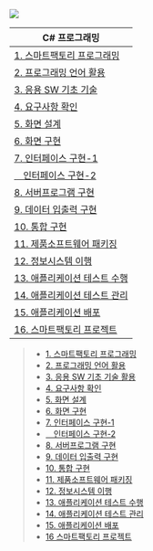 ![](https://www.learningtree.com/images/course/grabbers/419-grabber.png)

|C# 프로그래밍|
|-------------------------|
|[1. 스마트팩토리 프로그래밍](https://github.com/NaJinWook/Smart_Factory/blob/master/1.%20%EC%8A%A4%EB%A7%88%ED%8A%B8%ED%8C%A9%ED%86%A0%EB%A6%AC%20%ED%94%84%EB%A1%9C%EA%B7%B8%EB%9E%98%EB%B0%8D/1.pdf)|
|[2. 프로그래밍 언어 활용](https://github.com/NaJinWook/Smart_Factory/tree/master/2.%20%ED%94%84%EB%A1%9C%EA%B7%B8%EB%9E%98%EB%B0%8D%20%EC%96%B8%EC%96%B4%20%ED%99%9C%EC%9A%A9)|
|[3. 응용 SW 기초 기술 ](https://github.com/NaJinWook/Smart_Factory/tree/master/3.%20%EC%9D%91%EC%9A%A9%20SW%20%EA%B8%B0%EC%B4%88%20%EA%B8%B0%EC%88%A0%20%ED%99%9C%EC%9A%A9/3.pdf)|
|[4. 요구사항 확인](https://github.com/NaJinWook/Smart_Factory/blob/master/4.%20%EC%9A%94%EA%B5%AC%EC%82%AC%ED%95%AD%20%ED%99%95%EC%9D%B8/4.pdf)|
|[5. 화면 설계](https://github.com/NaJinWook/Smart_Factory/blob/master/5.%20%ED%99%94%EB%A9%B4%20%EC%84%A4%EA%B3%84/5.pdf)|
|[6. 화면 구현](https://github.com/NaJinWook/Smart_Factory/tree/master/6.%20%ED%99%94%EB%A9%B4%20%EA%B5%AC%ED%98%84/20181112-master/20181112-master)|
|[7. 인터페이스 구현-1](https://github.com/NaJinWook/Smart_Factory/blob/master/7.%20%EC%9D%B8%ED%84%B0%ED%8E%98%EC%9D%B4%EC%8A%A4%20%EA%B5%AC%ED%98%84/7-1.pdf)|
|[　인터페이스 구현-2](https://github.com/NaJinWook/Smart_Factory/blob/master/7.%20%EC%9D%B8%ED%84%B0%ED%8E%98%EC%9D%B4%EC%8A%A4%20%EA%B5%AC%ED%98%84/7-2.pdf)|
|[8. 서버프로그램 구현](https://github.com/NaJinWook/Smart_Factory/tree/master/8.%20%EC%84%9C%EB%B2%84%ED%94%84%EB%A1%9C%EA%B7%B8%EB%9E%A8%20%EA%B5%AC%ED%98%84)|
|[9. 데이터 입출력 구현](https://github.com/NaJinWook/Smart_Factory/tree/master/9.%20%EB%8D%B0%EC%9D%B4%ED%84%B0%20%EC%9E%85%EC%B6%9C%EB%A0%A5%20%EA%B5%AC%ED%98%84)|
|[10. 통합 구현](https://github.com/NaJinWook/Beethoven_Solutions)|
|[11. 제품소프트웨어 패키징](https://github.com/NaJinWook/Smart_Factory/blob/master/11.%20%EC%A0%9C%ED%92%88%EC%86%8C%ED%94%84%ED%8A%B8%EC%9B%A8%EC%96%B4%20%ED%8C%A8%ED%82%A4%EC%A7%95/%EC%A0%9C%ED%92%88%EC%86%8C%ED%94%84%ED%8A%B8%EC%9B%A8%EC%96%B4%20%ED%8C%A8%ED%82%A4%EC%A7%95%20%EA%B0%80%EC%9D%B4%EB%93%9C%EB%B6%81.pdf)|
|[12. 정보시스템 이행](https://github.com/NaJinWook/Smart_Factory/blob/master/12.%20%EC%A0%95%EB%B3%B4%EC%8B%9C%EC%8A%A4%ED%85%9C%20%EC%9D%B4%ED%96%89/%EC%9D%B4%ED%96%89%EC%8B%9C%EC%8A%A4%ED%85%9C%20%ED%94%84%EB%A1%9C%EC%A0%9D%ED%8A%B8.pdf)|
|[13. 애플리케이션 테스트 수행](https://github.com/NaJinWook/Smart_Factory/tree/master/13.%20%EC%95%A0%ED%94%8C%EB%A6%AC%EC%BC%80%EC%9D%B4%EC%85%98%20%ED%85%8C%EC%8A%A4%ED%8A%B8%20%EC%88%98%ED%96%89)|
|[14. 애플리케이션 테스트 관리](https://github.com/NaJinWook/Smart_Factory/blob/master/14.%20%EC%95%A0%ED%94%8C%EB%A6%AC%EC%BC%80%EC%9D%B4%EC%85%98%20%ED%85%8C%EC%8A%A4%ED%8A%B8%20%EA%B4%80%EB%A6%AC/%EC%95%A0%ED%94%8C%EB%A6%AC%EC%BC%80%EC%9D%B4%EC%85%98%20%ED%85%8C%EC%8A%A4%ED%8A%B8%20%EA%B4%80%EB%A6%AC-%EB%82%98%EC%A7%84%EC%9A%B1.pdf)|
|[15. 애플리케이션 배포](https://github.com/NaJinWook/Smart_Factory/tree/master/15.%20%EC%95%A0%ED%94%8C%EB%A6%AC%EC%BC%80%EC%9D%B4%EC%85%98%20%EB%B0%B0%ED%8F%AC)|
|[16. 스마트팩토리 프로젝트](https://www.learningtree.com/images/course/grabbers/419-grabber.png)|

> * [1. 스마트팩토리 프로그래밍](https://github.com/NaJinWook/Smart_Factory/blob/master/1.%20%EC%8A%A4%EB%A7%88%ED%8A%B8%ED%8C%A9%ED%86%A0%EB%A6%AC%20%ED%94%84%EB%A1%9C%EA%B7%B8%EB%9E%98%EB%B0%8D/1.pdf)
> * [2. 프로그래밍 언어 활용](https://github.com/NaJinWook/Smart_Factory/tree/master/2.%20%ED%94%84%EB%A1%9C%EA%B7%B8%EB%9E%98%EB%B0%8D%20%EC%96%B8%EC%96%B4%20%ED%99%9C%EC%9A%A9)
> * [3. 응용 SW 기초 기술 활용](https://github.com/NaJinWook/Smart_Factory/tree/master/3.%20%EC%9D%91%EC%9A%A9%20SW%20%EA%B8%B0%EC%B4%88%20%EA%B8%B0%EC%88%A0%20%ED%99%9C%EC%9A%A9/3.pdf)
> * [4. 요구사항 확인](https://github.com/NaJinWook/Smart_Factory/blob/master/4.%20%EC%9A%94%EA%B5%AC%EC%82%AC%ED%95%AD%20%ED%99%95%EC%9D%B8/4.pdf)
> * [5. 화면 설계](https://github.com/NaJinWook/Smart_Factory/blob/master/5.%20%ED%99%94%EB%A9%B4%20%EC%84%A4%EA%B3%84/5.pdf)
> * [6. 화면 구현](https://github.com/NaJinWook/Smart_Factory/tree/master/6.%20%ED%99%94%EB%A9%B4%20%EA%B5%AC%ED%98%84/20181112-master/20181112-master)
> * [7. 인터페이스 구현-1](https://github.com/NaJinWook/Smart_Factory/blob/master/7.%20%EC%9D%B8%ED%84%B0%ED%8E%98%EC%9D%B4%EC%8A%A4%20%EA%B5%AC%ED%98%84/7-1.pdf)
> * [　인터페이스 구현-2](https://github.com/NaJinWook/Smart_Factory/blob/master/7.%20%EC%9D%B8%ED%84%B0%ED%8E%98%EC%9D%B4%EC%8A%A4%20%EA%B5%AC%ED%98%84/7-2.pdf)
> * [8. 서버프로그램 구현](https://github.com/NaJinWook/Smart_Factory/tree/master/8.%20%EC%84%9C%EB%B2%84%ED%94%84%EB%A1%9C%EA%B7%B8%EB%9E%A8%20%EA%B5%AC%ED%98%84)
> * [9. 데이터 입출력 구현](https://github.com/NaJinWook/Smart_Factory/tree/master/9.%20%EB%8D%B0%EC%9D%B4%ED%84%B0%20%EC%9E%85%EC%B6%9C%EB%A0%A5%20%EA%B5%AC%ED%98%84)
> * [10. 통합 구현](https://github.com/NaJinWook/Beethoven_Solutions)
> * [11. 제품소프트웨어 패키징](https://github.com/NaJinWook/Smart_Factory/blob/master/11.%20%EC%A0%9C%ED%92%88%EC%86%8C%ED%94%84%ED%8A%B8%EC%9B%A8%EC%96%B4%20%ED%8C%A8%ED%82%A4%EC%A7%95/%EC%A0%9C%ED%92%88%EC%86%8C%ED%94%84%ED%8A%B8%EC%9B%A8%EC%96%B4%20%ED%8C%A8%ED%82%A4%EC%A7%95%20%EA%B0%80%EC%9D%B4%EB%93%9C%EB%B6%81.pdf)
> * [12. 정보시스템 이행](https://github.com/NaJinWook/Smart_Factory/blob/master/12.%20%EC%A0%95%EB%B3%B4%EC%8B%9C%EC%8A%A4%ED%85%9C%20%EC%9D%B4%ED%96%89/%EC%9D%B4%ED%96%89%EC%8B%9C%EC%8A%A4%ED%85%9C%20%ED%94%84%EB%A1%9C%EC%A0%9D%ED%8A%B8.pdf)
> * [13. 애플리케이션 테스트 수행](https://github.com/NaJinWook/Smart_Factory/tree/master/13.%20%EC%95%A0%ED%94%8C%EB%A6%AC%EC%BC%80%EC%9D%B4%EC%85%98%20%ED%85%8C%EC%8A%A4%ED%8A%B8%20%EC%88%98%ED%96%89)
> * [14. 애플리케이션 테스트 관리](https://github.com/NaJinWook/Smart_Factory/blob/master/14.%20%EC%95%A0%ED%94%8C%EB%A6%AC%EC%BC%80%EC%9D%B4%EC%85%98%20%ED%85%8C%EC%8A%A4%ED%8A%B8%20%EA%B4%80%EB%A6%AC/%EC%95%A0%ED%94%8C%EB%A6%AC%EC%BC%80%EC%9D%B4%EC%85%98%20%ED%85%8C%EC%8A%A4%ED%8A%B8%20%EA%B4%80%EB%A6%AC-%EB%82%98%EC%A7%84%EC%9A%B1.pdf)
> * [15. 애플리케이션 배포](https://github.com/NaJinWook/Smart_Factory/tree/master/15.%20%EC%95%A0%ED%94%8C%EB%A6%AC%EC%BC%80%EC%9D%B4%EC%85%98%20%EB%B0%B0%ED%8F%AC)
> * [16 스마트팩토리 프로젝트]()
                                                      

